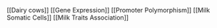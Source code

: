 [[Dairy cows]]
[[Gene Expression]]
[[Promoter Polymorphism]]
[[Milk Somatic Cells]]
[[Milk Traits Association]]
